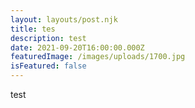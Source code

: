 ```yaml
---
layout: layouts/post.njk
title: tes
description: test
date: 2021-09-20T16:00:00.000Z
featuredImage: /images/uploads/1700.jpg
isFeatured: false
---
```

test